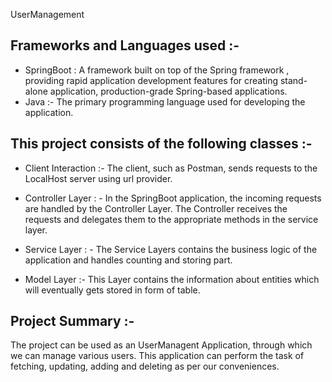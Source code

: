 UserManagement
## Frameworks and Languages used :-

- SpringBoot : A framework built on top of the Spring framework , providing rapid application development features for creating stand-alone application, production-grade Spring-based applications.
- Java :-
  The primary programming language used for developing the application.

## This project consists of the following classes :-

- Client Interaction :- The client, such as Postman, sends requests to the LocalHost server using url provider.

- Controller Layer : - In the SpringBoot application, the incoming requests are handled by the Controller Layer. The Controller receives the requests and delegates them to the appropriate methods in the service layer.

- Service Layer : - The Service Layers contains the business logic of the application and handles counting and storing part.

- Model Layer :- This Layer contains the information about entities which will eventually gets stored in form of table.


## Project Summary :-

The project can be used as an UserManagent Application, through which we can manage various users. This application can perform the task of fetching, updating, adding and deleting as per our conveniences.